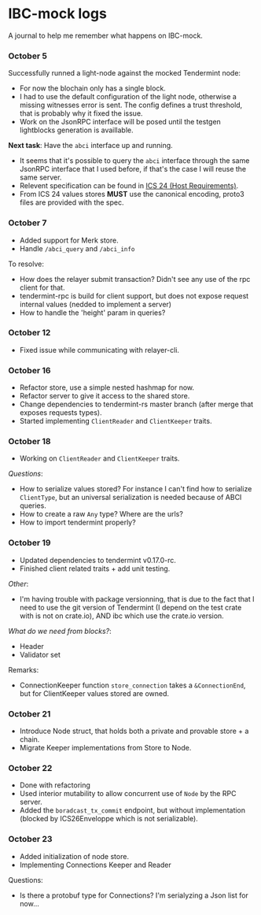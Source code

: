 # IBC-mock logs

A journal to help me remember what happens on IBC-mock.

### October 5

Successfully runned a light-node against the mocked Tendermint node:

- For now the blochain only has a single block.
- I had to use the default configuration of the light node, otherwise a missing witnesses error is sent. The config defines a trust threshold, that is probably why it fixed the issue.
- Work on the JsonRPC interface will be posed until the testgen lightblocks generation is availlable.

**Next task**: Have the `abci` interface up and running.

- It seems that it's possible to query the `abci` interface through the same JsonRPC interface that I used before, if that's the case I will reuse the same server.
- Relevent specification can be found in [ICS 24 (Host Requirements)](https://github.com/cosmos/ics/tree/master/spec/ics-024-host-requirements).
- From ICS 24 values stores **MUST** use the canonical encoding, proto3 files are provided with the spec.

### October 7

- Added support for Merk store.
- Handle `/abci_query` and `/abci_info`

To resolve:

- How does the relayer submit transaction? Didn't see any use of the rpc client for that.
- tendermint-rpc is build for client support, but does not expose request internal values (nedded to implement a server)
- How to handle the 'height' param in queries?

### October 12

- Fixed issue while communicating with relayer-cli.

### October 16

- Refactor store, use a simple nested hashmap for now.
- Refactor server to give it access to the shared store.
- Change dependencies to tendermint-rs master branch (after merge that exposes requests types).
- Started implementing `ClientReader` and `ClientKeeper` traits.

### October 18

- Working on `ClientReader` and `ClientKeeper` traits.

_Questions_:
- How to serialize values stored? For instance I can't find how to serialize `ClientType`, but an universal serialization is needed because of ABCI queries.
- How to create a raw `Any` type? Where are the urls?
- How to import tendermint properly?

### October 19

- Updated dependencies to tendermint v0.17.0-rc.
- Finished client related traits + add unit testing.

_Other_:
- I'm having trouble with package versionning, that is due to the fact that I need to use the git version of Tendermint (I depend on the test crate with is not on crate.io), AND ibc which use the crate.io version.


_What do we need from blocks?_:
- Header
- Validator set

Remarks:

- ConnectionKeeper function `store_connection` takes a `&ConnectionEnd`, but for ClientKeeper values stored are owned.

### October 21

- Introduce Node struct, that holds both a private and provable store + a chain.
- Migrate Keeper implementations from Store to Node.

### October 22

- Done with refactoring
- Used interior mutability to allow concurrent use of `Node` by the RPC server.
- Added the `boradcast_tx_commit` endpoint, but without implementation (blocked by ICS26Enveloppe which is not serializable).

### October 23

- Added initialization of node store.
- Implementing Connections Keeper and Reader

Questions:
- Is there a protobuf type for Connections? I'm serialyzing a Json list for now...
